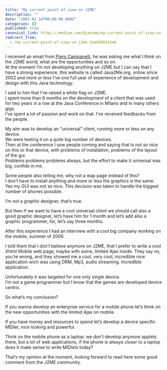 ```yaml
---
title: "My current point of view on J2ME"
description: ""
date: "2007-01-14T00:00:00.000Z"
categories: []
published: true
canonical_link: https://medium.com/@javame/my-current-point-of-view-on-j2me-1ee9dd61e1e6
redirect_from:
  - /my-current-point-of-view-on-j2me-1ee9dd61e1e6
---
```


I received an email from [Piero Campanelli](http://www.pierocampanelli.info/), he was asking me what I think on the J2ME world, what are the opportunities and so on.   
At the moment I’m not developing anything on J2ME but I can say that I have a strong experience, this website is called Java2Me.org, online since 2002 and more or less I’ve one full year of experience of development and design with this Java technology.   
  
  
I said to him that I’ve raised a white flag on J2ME.  
I spent more than 6 months on the development of a client that was used for two years in a row at the Java Conference in Milano and in many others gigs.   
I’ve spent a lot of passion and work on that. I’ve received feedbacks from the people.   
  
My aim was to develop an “universal” client, running more or less on any device.   
We were testing it on a quite big number of devices.   
Then at the conference I sow people coming and saying that is not so nice on this or that device, with problems of installation, problems of the layout of the gui.   
Problems problems problems always, but the effort to make it universal was big, confide in me.   
  
Some people also telling me, why not a wap page instead of this?   
I don’t have to install anything and more or less the graphics is the same.  
Yes my GUI was not so nice. This decision was taken to handle the biggest number of phones possible.   
  
I’m not a graphic designer, that’s true.   
  
But then if we want to have a cool universal client we should call also a good graphic designer, let’s have him for 1 month and let’s add also a graphic programmer, for, let’s say three months.   
  
After this experience I had an interview with a cool big company working on the mobile, summer of 2006.  
  
I told them that I don’t believe anymore on J2ME, that I prefer to write a cool Xhtml Mobile web page, maybe with some, limited Ajax inside. They say no, you’re wrong, and they showed me a cool, very cool, incredible nice application wich was using DRM, Mp3, audio streaming. Incredible application.   
  
Unfortunately it was targeted for one only single device.  
I’m not a game programmer but I know that the games are developed device centric.   
  
  
So what’s my conclusion?   
  
If you wanna develop an enterprise service for a mobile phone let’s think on the new opportunities with the limited Ajax on mobile.   
  
If you have money and resources to spend let’s develop a device specific MIDlet, nice looking and powerful.   
  
Think on the mobile phone as a laptop: we don’t develop anymore applets there, but a lot of web applications, if the phone is always closer to a laptop does it make sense to write MIDlets today?  
  
  
That’s my opinion at the moment, looking forward to read here some good comment from the J2ME community.
